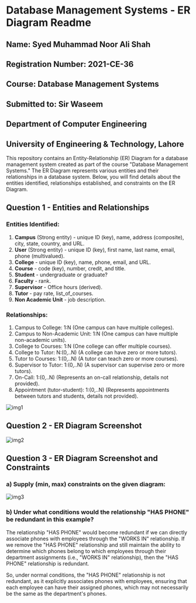 # Database Management Systems - ER Diagram Readme

## Name: Syed Muhammad Noor Ali Shah
## Registration Number: 2021-CE-36
## Course: Database Management Systems
## Submitted to: Sir Waseem
## Department of Computer Engineering
## University of Engineering & Technology, Lahore

This repository contains an Entity-Relationship (ER) Diagram for a database management system created as part of the course "Database Management Systems." The ER Diagram represents various entities and their relationships in a database system. Below, you will find details about the entities identified, relationships established, and constraints on the ER Diagram.

## Question 1 - Entities and Relationships

### Entities Identified:
1. **Campus** (Strong entity) - unique ID (key), name, address (composite), city, state, country, and URL.
2. **User** (Strong entity) - unique ID (key), first name, last name, email, phone (multivalued).
3. **College** - unique ID (key), name, phone, email, and URL.
4. **Course** - code (key), number, credit, and title.
5. **Student** - undergraduate or graduate?
6. **Faculty** - rank.
7. **Supervisor** - Office hours (derived).
8. **Tutor** - pay rate, list_of_courses.
9. **Non Academic Unit** - job description.

### Relationships:
1. Campus to College: 1:N (One campus can have multiple colleges).
2. Campus to Non-Academic Unit: 1:N (One campus can have multiple non-academic units).
3. College to Courses: 1:N (One college can offer multiple courses).
4. College to Tutor: N:(0,..N) (A college can have zero or more tutors).
5. Tutor to Courses: 1:(0,..N) (A tutor can teach zero or more courses).
6. Supervisor to Tutor: 1:(0,..N) (A supervisor can supervise zero or more tutors).
7. On-Call: 1:(0,..N) (Represents an on-call relationship, details not provided).
8. Appointment (tutor-student): 1:(0,..N) (Represents appointments between tutors and students, details not provided).
   
![img1](https://github.com/SyedNoorAliDev/DatabasesAssignment02/assets/96229280/bbb07ca7-8afe-4af4-81d4-3ded06c3c9c1)

## Question 2 - ER Diagram Screenshot

![img2](https://github.com/SyedNoorAliDev/DatabasesAssignment02/assets/96229280/0e5ec9e3-2900-4a2f-99a2-7647e5e8a7d4)

## Question 3 - ER Diagram Screenshot and Constraints
### a) Supply (min, max) constraints on the given diagram:

![img3](https://github.com/SyedNoorAliDev/DatabasesAssignment02/assets/96229280/b33e3a42-6334-4d46-a05c-55c10b8455bb)


### b) Under what conditions would the relationship "HAS PHONE" be redundant in this example?
The relationship "HAS PHONE" would become redundant if we can directly associate phones with employees through the "WORKS IN" relationship. If we remove the "HAS PHONE" relationship and still maintain the ability to determine which phones belong to which employees through their department assignments (i.e., "WORKS IN" relationship), then the "HAS PHONE" relationship is redundant. 

So, under normal conditions, the "HAS PHONE" relationship is not redundant, as it explicitly associates phones with employees, ensuring that each employee can have their assigned phones, which may not necessarily be the same as the department's phones.
